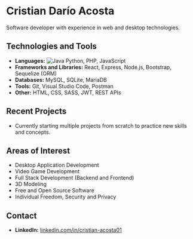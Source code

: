 # Cristian Darío Acosta

Software developer with experience in web and desktop technologies.

## Technologies and Tools

- **Languages:** ![Java](https://img.shields.io/badge/-Java-000000?logo=openjdk&logoColor=white&style=plastic) Python, PHP, JavaScript
- **Frameworks and Libraries:** React, Express, Node.js, Bootstrap, Sequelize (ORM)
- **Databases:** MySQL, SQLite, MariaDB
- **Tools:** Git, Visual Studio Code, Postman
- **Other:** HTML, CSS, SASS, JWT, REST APIs

## Recent Projects

- Currently starting multiple projects from scratch to practice new skills and concepts.
  
## Areas of Interest

- Desktop Application Development
- Video Game Development
- Full Stack Development (Backend and Frontend)
- 3D Modeling
- Free and Open Source Software
- Individual Freedom, Security and Privacy

## Contact

- **LinkedIn:** [linkedin.com/in/cristian-acosta01]([https://www.linkedin.com/in/your-linkedi](https://linkedin.com/in/cristian-acosta01)n)




